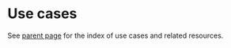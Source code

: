 # Use cases

See [parent page](../index.md#use-cases) for the index of use cases and related resources.

